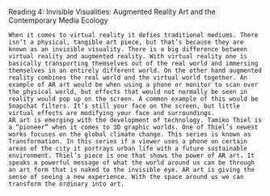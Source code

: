 Reading 4: Invisible Visualities: Augmented Reality Art and the Contemporary Media Ecology

	When it comes to virtual reality it defies traditional mediums. There isn’t a physical, tangible art piece, but that’s because they are known as an invisible visuality. There is a big difference between virtual reality and augmented reality. With virtual reality one is basically transporting themselves out of the real world and immersing themselves in an entirely different world. On the other hand augmented reality combines the real world and the virtual world together. An example of AR art would be when using a phone or monitor to scan over the physical world, but effects that would not normally be seen in reality would pop up on the screen. A common example of this would be Snapchat filters. It’s still your face on the screen, but little virtual effects are modifying your face and surroundings.
	AR art is emerging with the development of technology. Tamiko Thiel is a “pioneer” when it comes to 3D graphic worlds. One of Thiel’s newest works focuses on the global climate change. This series is known as Transformation. In this series if a viewer uses a phone on certain areas of the city it portrays urban life with a future sustainable environment. Thiel’s piece is one that shows the power of AR art. It speaks a powerful message of what the world around us can be through an art form that is naked to the invisible eye. AR art is giving the sense of seeing a new experience. With the space around us we can transform the ordinary into art.
